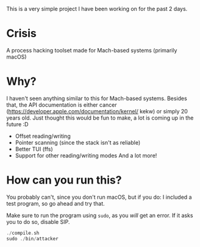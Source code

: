 This is a very simple project I have been working on for the past 2 days.
# Crisis
A process hacking toolset made for Mach-based systems (primarily macOS)

# Why?
I haven't seen anything similar to this for Mach-based systems. Besides that, the API documentation is either cancer (https://developer.apple.com/documentation/kernel/ kekw) or simply 20 years old.
Just thought this would be fun to make, a lot is coming up in the future :D
* Offset reading/writing
* Pointer scanning (since the stack isn't as reliable)
* Better TUI (ffs)
* Support for other reading/writing modes
And a lot more!

# How can you run this?
You probably can't, since you don't run macOS, but if you do:
I included a test program, so go ahead and try that.

Make sure to run the program using `sudo`, as you *will* get an error. If it asks you to do so, disable SIP.
```c
./compile.sh
sudo ./bin/attacker
